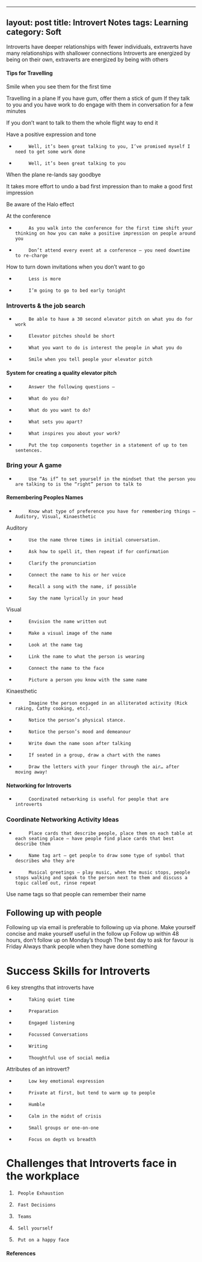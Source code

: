 
---
layout: post
title: Introvert Notes
tags: Learning
category: Soft
---
Introverts have deeper relationships with fewer individuals, extraverts have many relationships with shallower connections
Introverts are energized by being on their own, extraverts are energized by being with others

#### Tips for Travelling ####

Smile when you see them for the first time
 
Travelling in a plane
If you have gum, offer them a stick of gum
If they talk to you and you have work to do engage with them in conversation for a few minutes
 
If you don’t want to talk to them the whole flight way to end it

Have a positive expression and tone
-          Well, it’s been great talking to you, I’ve promised myself I need to get some work done
-          Well, it’s been great talking to you

 
When the plane re-lands say goodbye
 
It takes more effort to undo a bad first impression than to make a good first impression
 
Be aware of the Halo effect
 
At the conference
-          As you walk into the conference for the first time shift your thinking on how you can make a positive impression on people around you
-          Don’t attend every event at a conference – you need downtime to re-charge

How to turn down invitations when you don’t want to go
-          Less is more
-          I’m going to go to bed early tonight


### Introverts & the job search ###
-          Be able to have a 30 second elevator pitch on what you do for work
-          Elevator pitches should be short
-          What you want to do is interest the people in what you do
-          Smile when you tell people your elevator pitch

 
#### System for creating a quality elevator pitch ####
-          Answer the following questions –
-          What do you do?
-          What do you want to do?
-          What sets you apart?
-          What inspires you about your work?
-          Put the top components together in a statement of up to ten sentences.

 
### Bring your A game ###
 
-          Use “As if” to set yourself in the mindset that the person you are talking to is the “right” person to talk to

 
#### Remembering Peoples Names ####
 
-          Know what type of preference you have for remembering things – Auditory, Visual, Kinaesthetic

 
Auditory
-          Use the name three times in initial conversation.
-          Ask how to spell it, then repeat if for confirmation
-          Clarify the pronunciation
-          Connect the name to his or her voice
-          Recall a song with the name, if possible
-          Say the name lyrically in your head

 
Visual
-          Envision the name written out
-          Make a visual image of the name
-          Look at the name tag
-          Link the name to what the person is wearing
-          Connect the name to the face
-          Picture a person you know with the same name

 
Kinaesthetic
-          Imagine the person engaged in an alliterated activity (Rick raking, Cathy cooking, etc).
-          Notice the person’s physical stance.
-          Notice the person’s mood and demeanour
-          Write down the name soon after talking
-          If seated in a group, draw a chart with the names
-          Draw the letters with your finger through the air… after moving away!


#### Networking for Introverts ####
-          Coordinated networking is useful for people that are introverts

 
### Coordinate Networking Activity Ideas ###
 
-          Place cards that describe people, place them on each table at each seating place – have people find place cards that best describe them
-          Name tag art – get people to draw some type of symbol that describes who they are
-          Musical greetings – play music, when the music stops, people stops walking and speak to the person next to them and discuss a topic called out, rinse repeat

 
Use name tags so that people can remember their name
 
##  Following up with people ##
 
Following up via email is preferable to following up via phone.
Make yourself concise and make yourself useful in the follow up
Follow up within 48 hours, don’t follow up on Monday’s though
The best day to ask for favour is Friday
Always thank people when they have done something
 
# Success Skills for Introverts #
 
6 key strengths that introverts have
-          Taking quiet time
-          Preparation
-          Engaged listening
-          Focussed Conversations
-          Writing
-          Thoughtful use of social media

 
Attributes of an introvert?
-          Low key emotional expression
-          Private at first, but tend to warm up to people
-          Humble
-          Calm in the midst of crisis
-          Small groups or one-on-one
-          Focus on depth vs breadth

 
# Challenges that Introverts face in the workplace ##
 
1)      People Exhaustion
2)      Fast Decisions
3)      Teams
4)      Sell yourself
5)      Put on a happy face

#### References ####

